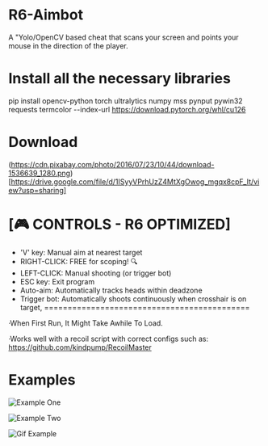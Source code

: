 # R6-Aimbot
A "Yolo/OpenCV based cheat that scans your screen and points your mouse in the direction of the player.

# Install all the necessary libraries
pip install opencv-python torch ultralytics numpy mss pynput pywin32 requests termcolor --index-url https://download.pytorch.org/whl/cu126

# Download 
(https://cdn.pixabay.com/photo/2016/07/23/10/44/download-1536639_1280.png)[https://drive.google.com/file/d/1ISyyVPrhUzZ4MtXgOwog_mgqx8cpF_It/view?usp=sharing]

# [🎮 CONTROLS - R6 OPTIMIZED]
- 'V' key: Manual aim at nearest target
- RIGHT-CLICK: FREE for scoping! 🔍
- LEFT-CLICK: Manual shooting (or trigger bot)
- ESC key: Exit program
- Auto-aim: Automatically tracks heads within deadzone
- Trigger bot: Automatically shoots continuously when crosshair is on target,
============================================

·When First Run, It Might Take Awhile To Load.

·Works well with a recoil script with correct configs such as: https://github.com/kindpump/RecoilMaster

# Examples 
![Example One](https://github.com/KAYAZzz/R6-Aimbot/blob/main/ExampleOne.png)

![Example Two](https://github.com/KAYAZzz/R6-Aimbot/blob/main/ExampleTwo.png)

![Gif Example](https://github.com/KAYAZzz/R6-Aimbot/blob/main/Examplevid1.gif)

